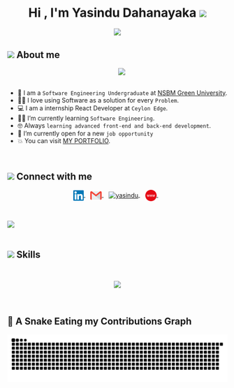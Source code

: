 <h1 align="center">Hi , I'm Yasindu Dahanayaka <img src="https://media.giphy.com/media/hvRJCLFzcasrR4ia7z/giphy.gif" width="35"></h1>
<p align="center">
  <a href="https://github.com/DenverCoder1/readme-typing-svg"><img src="https://readme-typing-svg.herokuapp.com?font=Time+New+Roman&color=%2387CEEBF&size=25&center=true&vCenter=true&width=600&height=100&lines=Software+Engineer;MERN+Stack+Developer;Full+Stack+Developer;Always+learning+new+things"></a>
</p>


## <picture><img src = "https://github.com/7oSkaaa/7oSkaaa/blob/main/Images/about_me.gif?raw=true" width = 50px></picture> About me

<picture> <img align="right" src="https://github.com/7oSkaaa/7oSkaaa/blob/main/Images/Right_Side.gif?raw=true" width = 250px></picture>

<br><br>

- :school: I am a `Software Engineering Undergraduate` at [NSBM Green University](https://www.nsbm.ac.lk/).
- :technologist: I love using Software as a solution for every `Problem`.
- :computer: I am a internship React Developer at `Ceylon Edge`.
- :student: I’m currently learning `Software Engineering`.
- :nerd_face: Always `learning advanced front-end and back-end development`.
- :thinking: I’m currently open for a new `job opportunity`
- :boom: You can visit [MY PORTFOLIO](https://my-portfolio-ten-mocha-82.vercel.app/).
<br>



## <picture> <img src="https://github.com/7oSkaaa/7oSkaaa/blob/main/Images/Connect-with-me.gif?raw=true" width="100px"> </picture> Connect with me
<p align="center">
<a href="https://www.linkedin.com/in/yasindu-dahanayaka-6342ba261" target="_blank">
  <img align="center" alt="yasindu" width="24px" src="https://github.com/SatYu26/SatYu26/blob/master/Assets/Linkedin.svg" />
  </a> &nbsp;&nbsp;
<a href="yasindudahanayake@gmail.com" >
  <img align="center" alt="yasindu" width="26px" src="https://github.com/SatYu26/SatYu26/blob/master/Assets/Gmail.svg" />
</a> &nbsp;&nbsp;
<a href="https://www.facebook.com/yasindu.dahanayake">
    <img align="center" alt="yasindu" width="24px" src="https://upload.wikimedia.org/wikipedia/en/thumb/0/04/Facebook_f_logo_%282021%29.svg/100px-Facebook_f_logo_%282021%29.svg.png" />
</a> &nbsp;&nbsp;
  <a href="https://my-portfolio-ten-mocha-82.vercel.app/" >
  <img align="center" alt="yasindu" width="26px" src="https://github.com/SatYu26/SatYu26/blob/master/Assets/www.svg" />
</a> &nbsp;&nbsp;
<p>
  
<br>



<img src="https://user-images.githubusercontent.com/73097560/115834477-dbab4500-a447-11eb-908a-139a6edaec5c.gif"><br><br>

## <img src="https://media2.giphy.com/media/QssGEmpkyEOhBCb7e1/giphy.gif?cid=ecf05e47a0n3gi1bfqntqmob8g9aid1oyj2wr3ds3mg700bl&rid=giphy.gif" width ="25"><b> Skills</b>
</br>
<p align="center">
  <a href="https://skillicons.dev">
    <img src="https://skillicons.dev/icons?i=git,css,express,figma,firebase,github,html,java,js,materialui,mongodb,mysql,nextjs,nodejs,postman,react,redux,tailwind,ts,vscode" />
  </a>
</p>
</br>
	
## 🐍 A Snake Eating my Contributions Graph
	
<p align = "center">
	<img src = "https://github.com/7oSkaaa/7oSkaaa/blob/output/github-contribution-grid-snake.svg?" alt = "Snake Game"/>
</p>
